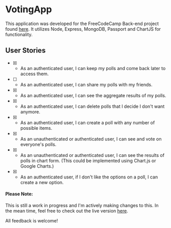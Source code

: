 VotingApp
=========

This application was developed for the FreeCodeCamp Back-end project found [here](https://www.freecodecamp.org/challenges/build-a-voting-app). It utilizes Node, Express, MongoDB, Passport and ChartJS for functionality.

User Stories
------------

- [x] - As an authenticated user, I can keep my polls and come back later to access them.
- [ ] - As an authenticated user, I can share my polls with my friends.
- [x] - As an authenticated user, I can see the aggregate results of my polls.
- [x] - As an authenticated user, I can delete polls that I decide I don't want anymore.
- [x] - As an authenticated user, I can create a poll with any number of possible items.
- [x] - As an unauthenticated or authenticated user, I can see and vote on everyone's polls.
- [x] - As an unauthenticated or authenticated user, I can see the results of polls in chart form. (This could be implemented using Chart.js or Google Charts.)
- [x] - As an authenticated user, if I don't like the options on a poll, I can create a new option.


#### Please Note:
This is still a work in progress and I'm actively making changes to this. In the mean time, feel free to check out the live version [here](https://gitvote.glitch.me).

All feedback is welcome!


